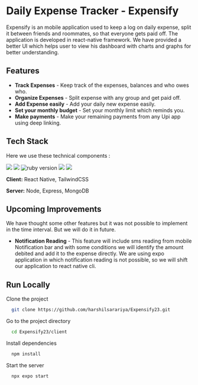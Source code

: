 # Daily Expense Tracker - Expensify

Expensify is an mobile application used to keep a log on daily expense, split it between friends and roommates, so that everyone gets paid off. The application is developed in react-native framework. We have provided a better UI which helps user to view his dashboard with charts and graphs for better understanding.

## Features

- <b>Track Expenses</b> - Keep track of the expenses, balances and who owes who.
- <b>Organize Expenses</b> - Split expense with any group and get paid off.
- <b>Add Expense easily</b> - Add your daily new expense easily.
- <b>Set your monthly budget</b> - Set your monthly limit which reminds you.
- <b>Make payments</b> - Make your remaining payments from any Upi app using deep linking.

## Tech Stack

Here we use these technical components :

<img src="https://img.shields.io/badge/react%20native-v0.70.5-brightgreen">

<img src="https://img.shields.io/badge/Node-v16.15.0-yellow">
<img src="https://img.shields.io/badge/Tailwind-v3.0.24-blue" alt="ruby version">
<img src="https://img.shields.io/badge/Mongodb-v12.2.0-orange">
<img src="https://img.shields.io/badge/Express-4.18.1-lightgrey">

**Client:** React Native, TailwindCSS

**Server:** Node, Express, MongoDB

## Upcoming Improvements

We have thought some other features but it was not possible to implement in the time interval. But we will do it in future.

- <b>Notification Reading</b> - This feature will include sms reading from mobile Notification bar and with some conditions we will identify the amount debited and add it to the expense directly. We are using expo application in which notification reading is not possible, so we will shift our application to react native cli.

## Run Locally

Clone the project

```bash
  git clone https://github.com/harshilsarariya/Expensify23.git
```

Go to the project directory

```bash
  cd Expensify23/client
```

Install dependencies

```bash
  npm install
```

Start the server

```bash
  npx expo start
```
